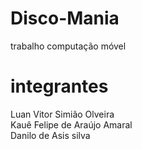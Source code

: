# Disco-Mania
trabalho computação móvel

# integrantes
Luan Vitor Simião Olveira<br>
Kauê Felipe de Araújo Amaral<br>
Danilo de Asis silva
